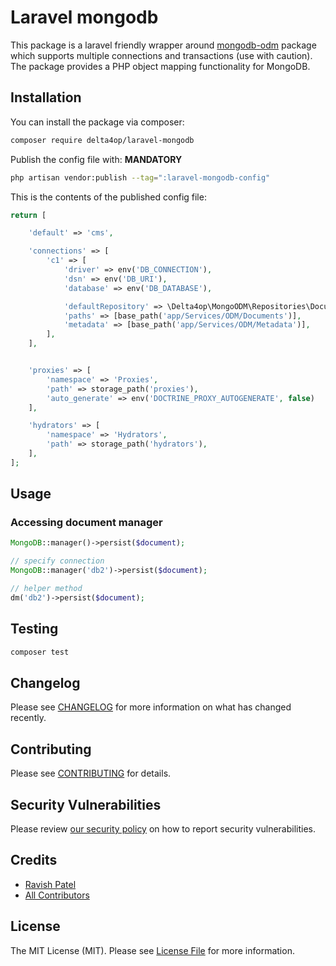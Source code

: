# Laravel mongodb

[comment]: <> ([![Latest Version on Packagist]&#40;https://img.shields.io/packagist/v/:vendor_slug/:package_slug.svg?style=flat-square&#41;]&#40;https://packagist.org/packages/:vendor_slug/:package_slug&#41;)

[comment]: <> ([![GitHub Tests Action Status]&#40;https://img.shields.io/github/workflow/status/:vendor_slug/:package_slug/run-tests?label=tests&#41;]&#40;https://github.com/:vendor_slug/:package_slug/actions?query=workflow%3Arun-tests+branch%3Amain&#41;)

[comment]: <> ([![GitHub Code Style Action Status]&#40;https://img.shields.io/github/workflow/status/:vendor_slug/:package_slug/Check%20&%20fix%20styling?label=code%20style&#41;]&#40;https://github.com/:vendor_slug/:package_slug/actions?query=workflow%3A"Check+%26+fix+styling"+branch%3Amain&#41;)

[comment]: <> ([![Total Downloads]&#40;https://img.shields.io/packagist/dt/:vendor_slug/:package_slug.svg?style=flat-square&#41;]&#40;https://packagist.org/packages/:vendor_slug/:package_slug&#41;)

This package is a laravel friendly wrapper around [mongodb-odm](https://github.com/doctrine/mongodb-odm) package which supports multiple connections and transactions (use with caution). The package provides a PHP object mapping functionality for MongoDB.

## Installation

You can install the package via composer:

```bash
composer require delta4op/laravel-mongodb
```

Publish the config file with: **MANDATORY**

```bash
php artisan vendor:publish --tag=":laravel-mongodb-config"
```

This is the contents of the published config file:

```php
return [

    'default' => 'cms',

    'connections' => [
        'c1' => [
            'driver' => env('DB_CONNECTION'),
            'dsn' => env('DB_URI'),
            'database' => env('DB_DATABASE'),

            'defaultRepository' => \Delta4op\MongoODM\Repositories\DocumentRepository::class,
            'paths' => [base_path('app/Services/ODM/Documents')],
            'metadata' => [base_path('app/Services/ODM/Metadata')],
        ],
    ],


    'proxies' => [
        'namespace' => 'Proxies',
        'path' => storage_path('proxies'),
        'auto_generate' => env('DOCTRINE_PROXY_AUTOGENERATE', false)
    ],

    'hydrators' => [
        'namespace' => 'Hydrators',
        'path' => storage_path('hydrators'),
    ],
];
```

## Usage

### Accessing document manager
```php
MongoDB::manager()->persist($document);

// specify connection
MongoDB::manager('db2')->persist($document);

// helper method
dm('db2')->persist($document);
```

## Testing

```bash
composer test
```

## Changelog

Please see [CHANGELOG](CHANGELOG.md) for more information on what has changed recently.

## Contributing

Please see [CONTRIBUTING](https://github.com/:author_username/.github/blob/main/CONTRIBUTING.md) for details.

## Security Vulnerabilities

Please review [our security policy](../../security/policy) on how to report security vulnerabilities.

## Credits

- [Ravish Patel](https://github.com/delta4op)
- [All Contributors](../../contributors)

## License

The MIT License (MIT). Please see [License File](LICENSE.md) for more information.
